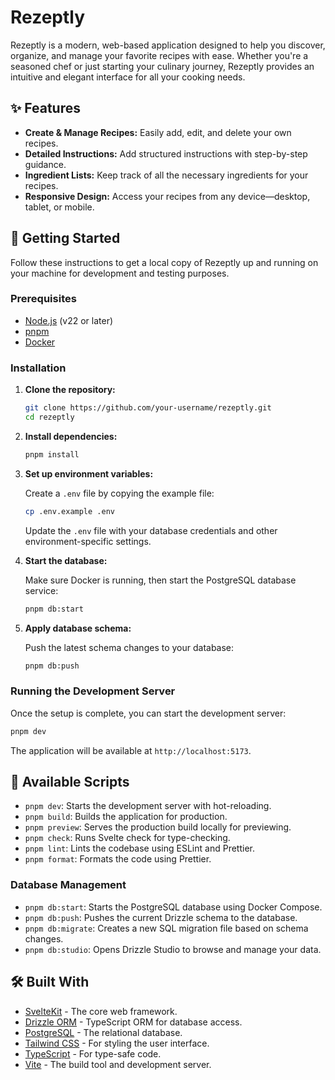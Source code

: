 # Rezeptly

Rezeptly is a modern, web-based application designed to help you discover, organize, and manage your favorite recipes with ease. Whether you're a seasoned chef or just starting your culinary journey, Rezeptly provides an intuitive and elegant interface for all your cooking needs.

## ✨ Features

- **Create & Manage Recipes:** Easily add, edit, and delete your own recipes.
- **Detailed Instructions:** Add structured instructions with step-by-step guidance.
- **Ingredient Lists:** Keep track of all the necessary ingredients for your recipes.
- **Responsive Design:** Access your recipes from any device—desktop, tablet, or mobile.

## 🚀 Getting Started

Follow these instructions to get a local copy of Rezeptly up and running on your machine for development and testing purposes.

### Prerequisites

- [Node.js](https://nodejs.org/) (v22 or later)
- [pnpm](https://pnpm.io/installation)
- [Docker](https://www.docker.com/products/docker-desktop/)

### Installation

1.  **Clone the repository:**

    ```bash
    git clone https://github.com/your-username/rezeptly.git
    cd rezeptly
    ```

2.  **Install dependencies:**

    ```bash
    pnpm install
    ```

3.  **Set up environment variables:**

    Create a `.env` file by copying the example file:

    ```bash
    cp .env.example .env
    ```

    Update the `.env` file with your database credentials and other environment-specific settings.

4.  **Start the database:**

    Make sure Docker is running, then start the PostgreSQL database service:

    ```bash
    pnpm db:start
    ```

5.  **Apply database schema:**

    Push the latest schema changes to your database:

    ```bash
    pnpm db:push
    ```

### Running the Development Server

Once the setup is complete, you can start the development server:

```bash
pnpm dev
```

The application will be available at `http://localhost:5173`.

## 📜 Available Scripts

- `pnpm dev`: Starts the development server with hot-reloading.
- `pnpm build`: Builds the application for production.
- `pnpm preview`: Serves the production build locally for previewing.
- `pnpm check`: Runs Svelte check for type-checking.
- `pnpm lint`: Lints the codebase using ESLint and Prettier.
- `pnpm format`: Formats the code using Prettier.

### Database Management

- `pnpm db:start`: Starts the PostgreSQL database using Docker Compose.
- `pnpm db:push`: Pushes the current Drizzle schema to the database.
- `pnpm db:migrate`: Creates a new SQL migration file based on schema changes.
- `pnpm db:studio`: Opens Drizzle Studio to browse and manage your data.

## 🛠️ Built With

- [SvelteKit](https://kit.svelte.dev/) - The core web framework.
- [Drizzle ORM](https://orm.drizzle.team/) - TypeScript ORM for database access.
- [PostgreSQL](https://www.postgresql.org/) - The relational database.
- [Tailwind CSS](https://tailwindcss.com/) - For styling the user interface.
- [TypeScript](https://www.typescriptlang.org/) - For type-safe code.
- [Vite](https.vitejs.dev/) - The build tool and development server.